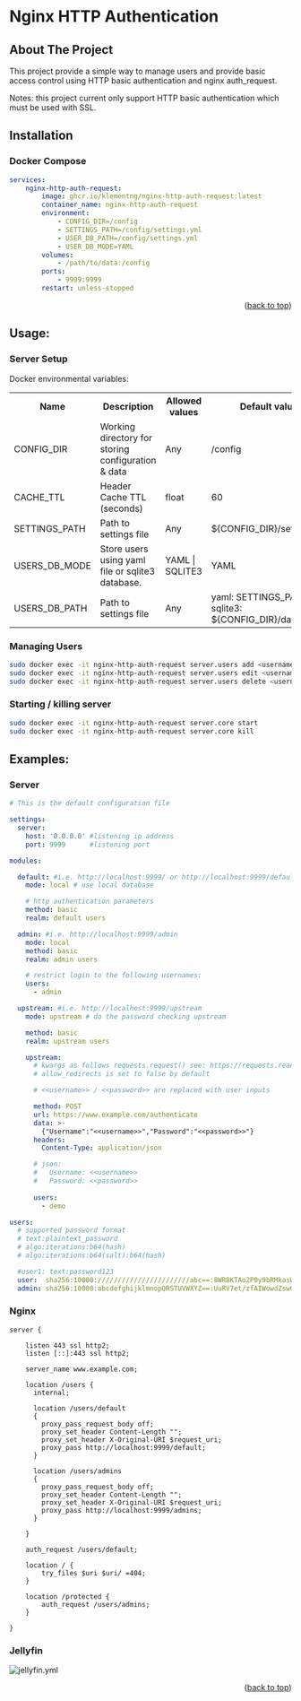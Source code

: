 
<a name="readme-top"></a>


# Nginx HTTP Authentication

<!-- ABOUT THE PROJECT -->
## About The Project

This project provide a simple way to manage users and provide basic access control using HTTP basic authentication and nginx auth_request. 

Notes: this project current only support HTTP basic authentication which must be used with SSL.

## Installation

### Docker Compose
```yaml
services:
    nginx-http-auth-request:
        image: ghcr.io/klementng/nginx-http-auth-request:latest
        container_name: nginx-http-auth-request
        environment:
            - CONFIG_DIR=/config
            - SETTINGS_PATH=/config/settings.yml
            - USER_DB_PATH=/config/settings.yml
            - USER_DB_MODE=YAML
        volumes:
            - /path/to/data:/config
        ports:
            - 9999:9999
        restart: unless-stopped
```
<p align="right">(<a href="#readme-top">back to top</a>)</p>

## Usage:

### Server Setup
Docker environmental variables:
<table>
  <tr>
    <th>Name</th>
    <th>Description</th>
    <th>Allowed values</th>
    <th>Default values</th>
  </tr>
  <tr>
    <td>CONFIG_DIR</td>
    <td>Working directory for storing configuration & data </td>
    <td>Any</td>
    <td>/config</td>
  </tr>
  <tr>
    <td>CACHE_TTL</td>
    <td>Header Cache TTL (seconds) </td>
    <td>float</td>
    <td>60</td>
  </tr>
  <tr>
    <td>SETTINGS_PATH</td>
    <td>Path to settings file</td>
    <td>Any</td>
    <td>${CONFIG_DIR}/settings.yml</td>
  </tr>
  <tr>
    <td>USERS_DB_MODE</td>
    <td>Store users using yaml file or sqlite3 database.</td>
    <td>YAML | SQLITE3</td>
    <td>YAML</td>
  </tr>
  <tr>
    <td>USERS_DB_PATH</td>
    <td>Path to settings file</td>
    <td>Any</td>
    <td>yaml: SETTINGS_PATH | sqlite3: ${CONFIG_DIR}/data.db</td>
  </tr>
</table>  

### Managing Users
```bash
sudo docker exec -it nginx-http-auth-request server.users add <username>
sudo docker exec -it nginx-http-auth-request server.users edit <username>
sudo docker exec -it nginx-http-auth-request server.users delete <username>
```
### Starting / killing server
```bash
sudo docker exec -it nginx-http-auth-request server.core start
sudo docker exec -it nginx-http-auth-request server.core kill
```

## Examples:

### Server
```yaml
# This is the default configuration file

settings:
  server:
    host: '0.0.0.0' #listening ip address
    port: 9999      #listening port

modules:

  default: #i.e. http://localhost:9999/ or http://localhost:9999/default
    mode: local # use local database

    # http authentication parameters
    method: basic
    realm: default users

  admin: #i.e. http://localhost:9999/admin
    mode: local
    method: basic
    realm: admin users

    # restrict login to the following usernames:
    users:
      - admin

  upstream: #i.e. http://localhost:9999/upstream
    mode: upstream # do the password checking upstream

    method: basic
    realm: upstream users

    upstream:
      # kwargs as follows requests.request() see: https://requests.readthedocs.io/en/latest/api/ 
      # allow_redirects is set to false by default

      # <<username>> / <<password>> are replaced with user inputs

      method: POST
      url: https://www.example.com/authenticate
      data: >-
        {"Username":"<<username>>","Password":"<<password>>"}
      headers:
        Content-Type: application/json

      # json:
      #   Username: <<username>>
      #   Password: <<password>>
      
      users:
        - demo

users:
  # supported password format
  # text:plaintext_password
  # algo:iterations:b64(hash)
  # algo:iterations:b64(salt):b64(hash)

  #user1: text:password123
  user:  sha256:10000:///////////////////////abc==:8WR8KTAo2P0y9bRMkasWdKxpdBupkNBSLU4X6vz+bSg=
  admin: sha256:10000:abcdefghijklmnopQRSTUVWXYZ==:UuRV7et/zfAIWowdZswGbCBfArhIheeeVmAXBw7OsWo=
```

### Nginx
```nginx
server {

    listen 443 ssl http2;
    listen [::]:443 ssl http2;

    server_name www.example.com;

    location /users {
      internal;

      location /users/default
      {
        proxy_pass_request_body off;
        proxy_set_header Content-Length "";
        proxy_set_header X-Original-URI $request_uri;
        proxy_pass http://localhost:9999/default;
      }

      location /users/admins
      {
        proxy_pass_request_body off;
        proxy_set_header Content-Length "";
        proxy_set_header X-Original-URI $request_uri;
        proxy_pass http://localhost:9999/admins;
      }

    }

    auth_request /users/default;

    location / {
        try_files $uri $uri/ =404;
    }

    location /protected {
        auth_request /users/admins;
    }
    
}
```
### Jellyfin
![jellyfin.yml](examples/jellyfin.yml)

<p align="right">(<a href="#readme-top">back to top</a>)</p>
